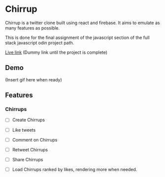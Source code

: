 # Chirrup
Chirrup is a twitter clone built using react and firebase. It aims to emulate as many features as possible.

This is done for the final assignment of the javascript section of the full stack javascript odin project path.

[Live link](/) (Dummy link until the project is complete)

## Demo
(Insert gif here when ready)

## Features
### Chirrups
  - [ ] Create Chirrups
  - [ ] Like tweets
  - [ ] Comment on Chirrups
  - [ ] Retweet Chirrups
  - [ ] Share Chirrups
  - [ ] Load Chirrups ranked by likes, rendering more when needed.

